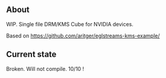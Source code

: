 About
-----

WIP. Single file DRM/KMS Cube for NVIDIA devices.

Based on https://github.com/aritger/eglstreams-kms-example/

Current state
-------------

Broken. Will not compile. 10/10 !

